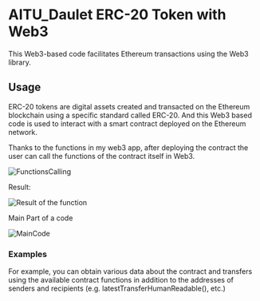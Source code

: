 # AITU_Daulet ERC-20 Token with Web3

This Web3-based code facilitates Ethereum transactions using the Web3 library.

## Usage

ERC-20 tokens are digital assets created and transacted on the Ethereum blockchain using a specific standard called ERC-20. And this Web3 based code is used to interact with a smart contract deployed on the Ethereum network.


Thanks to the functions in my web3 app, after deploying the contract the user can call the functions of the contract itself in Web3.

![FunctionsCalling](https://https://github.com/thedakeen/ERC-20_Token_web3/blob/main/sc3.png)

Result:

![Result of the function](https://https://github.com/thedakeen/ERC-20_Token_web3/blob/main/sc1.png)


Main Part of a code

![MainCode](https://github.com/thedakeen/ERC-20_Token/blob/main/sc2.png)

### Examples

For example, you can obtain various data about the contract and transfers using the available contract functions in addition to the addresses of senders and recipients (e.g. latestTransferHumanReadable(), etc.)
